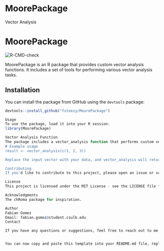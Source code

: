 # MoorePackage
Vector Analysis 
# MoorePackage

![R-CMD-check](https://github.com/fsteezy/MoorePackage/workflows/R-CMD-check/badge.svg)

MoorePackage is an R package that provides custom vector analysis functions. It includes a set of tools for performing various vector analysis tasks.

## Installation

You can install the package from GitHub using the `devtools` package:

```R
devtools::install_github("fsteezy/MoorePackage")

Usage
To use the package, load it into your R session:
library(MoorePackage)

Vector Analysis Function
The package includes a vector_analysis function that performs custom vector analysis. Here's how to use it:
# Example usage
result <- vector_analysis(c(1, 2, 3))

Replace the input vector with your data, and vector_analysis will return the result of the analysis.

Contributing
If you'd like to contribute to this project, please open an issue or submit a pull request on GitHub.

License
This project is licensed under the MIT License - see the LICENSE file for details.

Acknowledgments
The chRoma package for inspiration.

Author
Fabian Gomez
Email: fabian.gomez@student.csulb.edu
Contact

If you have any questions or suggestions, feel free to reach out to me.


You can now copy and paste this template into your README.md file, replacing `"fsteezy/MoorePackage"` with the actual GitHub repository name and customizing the content as needed.




